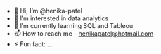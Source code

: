 - 👋 Hi, I’m @henika-patel
- 👀 I’m interested in data analytics 
- 🌱 I’m currently learning SQL and Tableou 
- 📫 How to reach me - henikapatel@hotmail.com 
- ⚡ Fun fact: ...

<!---
henika-patel/henika-patel is a ✨ special ✨ repository because its `README.md` (this file) appears on your GitHub profile.
You can click the Preview link to take a look at your changes.
--->
